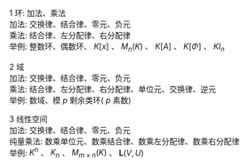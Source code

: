 1 环: 加法、乘法  
加法: 交换律、结合律、零元、负元  
乘法: 结合律、左分配律、右分配律  
举例: 整数环、偶数环、 $K[x]$ 、 $M_n(K)$ 、 $K[A]$ 、 $K[\Phi]$ 、 $KI_n$  
  
2 域  
加法: 交换律、结合律、零元、负元  
乘法: 结合律、左分配律、右分配律、单位元、交换律、逆元  
举例: 数域、模 $p$ 剩余类环( $p$ 素数)  
  
3 线性空间  
加法: 交换律、结合律、零元、负元  
纯量乘法: 数乘单位元、数乘结合律、数乘左分配律、数乘右分配律  
举例: $K^n$ 、 $K_n$ 、 $M_{m\times n}(K)$ 、 $\mathbf{L}(V,U)$  
